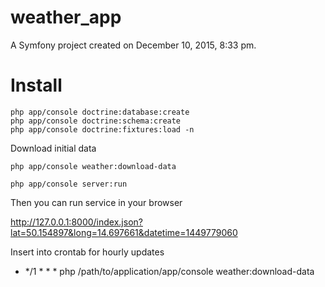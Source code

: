 weather_app
===========

A Symfony project created on December 10, 2015, 8:33 pm.

Install
=======

```
php app/console doctrine:database:create
php app/console doctrine:schema:create
php app/console doctrine:fixtures:load -n
```

Download initial data
```
php app/console weather:download-data

php app/console server:run
```

Then you can run service in your browser

http://127.0.0.1:8000/index.json?lat=50.154897&long=14.697661&datetime=1449779060

Insert into crontab for hourly updates

* */1 * * * php /path/to/application/app/console weather:download-data